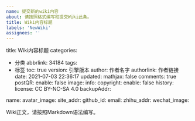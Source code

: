```yaml
---
name: 提交新的wiki内容
about: 请按照格式编写和提交Wiki此条。
title: Wiki内容标题
labels: 'NewWiki'
assignees: ''
---
```


title: Wiki内容标题
categories:
  - 分类
abbrlink: 34184
tags:
  - 标签
toc: true
version: 引擎版本
author: 作者名字
authorlink: 作者链接
date: 2021-07-03 22:36:17
updated:
mathjax: false
comments: true
postQR: 
	enable: false
	image: 
	info: 
copyright: 
	enable: false
	history: 
	license: CC BY-NC-SA 4.0
	backupAddr:
<!-- 贡献者信息 -->
name: 
avatar_image:
site_addr: 
github_id: 
email: 
zhihu_addr: 
wechat_image: 
<!-- wiki正文 -->
Wiki正文，请按照Markdown语法编写。
